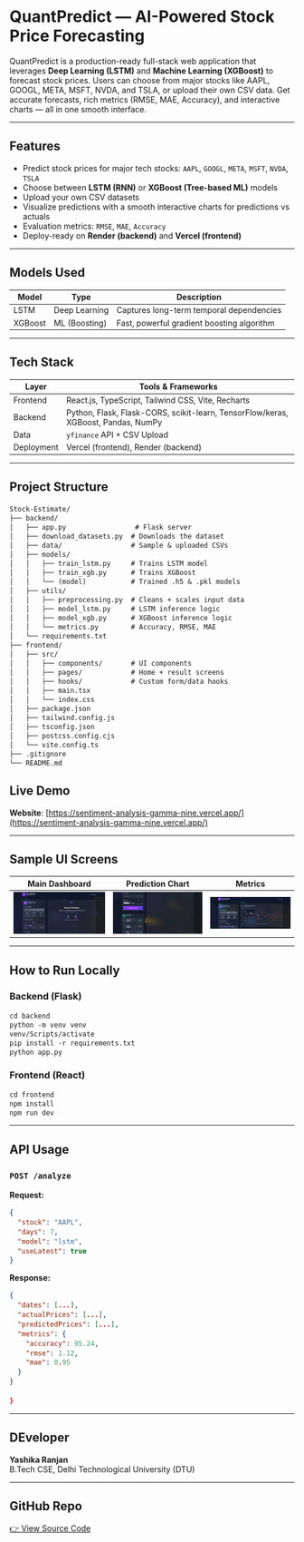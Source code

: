 # QuantPredict — AI-Powered Stock Price Forecasting

QuantPredict is a production-ready full-stack web application that leverages **Deep Learning (LSTM)** and **Machine Learning (XGBoost)** to forecast stock prices. Users can choose from major stocks like AAPL, GOOGL, META, MSFT, NVDA, and TSLA, or upload their own CSV data.
Get accurate forecasts, rich metrics (RMSE, MAE, Accuracy), and interactive charts — all in one smooth interface.

---

## Features

-  Predict stock prices for major tech stocks: `AAPL`, `GOOGL`, `META`, `MSFT`, `NVDA`, `TSLA`
-  Choose between **LSTM (RNN)** or **XGBoost (Tree-based ML)** models
-  Upload your own CSV datasets
-  Visualize predictions with a smooth interactive charts for predictions vs actuals
-  Evaluation metrics: `RMSE`, `MAE`, `Accuracy`
-  Deploy-ready on **Render (backend)** and **Vercel (frontend)**

---

## Models Used

| Model     | Type         | Description                                 |
|-----------|--------------|---------------------------------------------|
| LSTM      | Deep Learning | Captures long-term temporal dependencies    |
| XGBoost   | ML (Boosting) | Fast, powerful gradient boosting algorithm  |

---

## Tech Stack

| Layer     | Tools & Frameworks                                 |
|-----------|----------------------------------------------------|
| Frontend  | React.js, TypeScript, Tailwind CSS, Vite, Recharts     |
| Backend   | Python, Flask, Flask-CORS, scikit-learn, TensorFlow/keras, XGBoost, Pandas, NumPy   |
| Data      | `yfinance` API + CSV Upload                        |
| Deployment| Vercel (frontend), Render (backend)                |

---

##  Project Structure
```
Stock-Estimate/
├── backend/
│   ├── app.py                 # Flask server
│   ├── download_datasets.py  # Downloads the dataset
│   ├── data/                 # Sample & uploaded CSVs
│   ├── models/
│   │   ├── train_lstm.py     # Trains LSTM model
│   │   ├── train_xgb.py      # Trains XGBoost
│   │   └── (model)           # Trained .h5 & .pkl models
│   ├── utils/
│   │   ├── preprocessing.py  # Cleans + scales input data
│   │   ├── model_lstm.py     # LSTM inference logic
│   │   ├── model_xgb.py      # XGBoost inference logic
│   │   └── metrics.py        # Accuracy, RMSE, MAE
│   └── requirements.txt
├── frontend/
│   ├── src/
│   │   ├── components/       # UI components
│   │   ├── pages/            # Home + result screens
│   │   ├── hooks/            # Custom form/data hooks
│   │   ├── main.tsx
│   │   └── index.css
│   ├── package.json
│   ├── tailwind.config.js
│   ├── tsconfig.json
│   ├── postcss.config.cjs
│   └── vite.config.ts
├── .gitignore
└── README.md

```

##  Live Demo

 **Website**: [https://sentiment-analysis-gamma-nine.vercel.app/](https://sentiment-analysis-gamma-nine.vercel.app/)  

---

##  Sample UI Screens

| Main Dashboard | Prediction Chart  | Metrics |
|----------------|-------------------|---------|
| ![UI Screenshot1](https://github.com/yashika-ranjan/Stock-Price-Prediction/blob/main/frontend/public/Main%20Dashboard%201.png)| ![UI Screenshot2](https://github.com/yashika-ranjan/Stock-Price-Prediction/blob/main/frontend/public/Main%20Dashboard%202.png)|![UI Screenshot3](https://github.com/yashika-ranjan/Stock-Price-Prediction/blob/main/frontend/public/Prediction%20Chart.png)|![UI Screenshot4](https://github.com/yashika-ranjan/Sentiment_Analysis/blob/main/frontend/public/Screenshot%203.png)|


---

##  How to Run Locally

###  Backend (Flask)
```
cd backend
python -m venv venv
venv/Scripts/activate
pip install -r requirements.txt
python app.py
```

###  Frontend (React)
```
cd frontend
npm install
npm run dev
```

---

##  API Usage

### `POST /analyze`
**Request:**
```json
{
  "stock": "AAPL",
  "days": 7,
  "model": "lstm",
  "useLatest": true
}

```

**Response:**
```json
{
  "dates": [...],
  "actualPrices": [...],
  "predictedPrices": [...],
  "metrics": {
    "accuracy": 95.24,
    "rmse": 1.12,
    "mae": 0.95
  }
}

}
```

---

##  DEveloper

**Yashika Ranjan**  
 B.Tech CSE, Delhi Technological University (DTU)

---

##  GitHub Repo

[👉 View Source Code](https://github.com/yashika-ranjan/Sentiment_Analysis)
